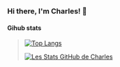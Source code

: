 ### Hi there, I'm Charles! 👋

<!--
**Fr0ggym4n/Fr0ggym4n** is a ✨ _special_ ✨ repository because its `README.md` (this file) appears on your GitHub profile.

Here are some ideas to get you started:

- 🔭 I’m currently working on ...
- 🌱 I’m currently learning ...
- 👯 I’m looking to collaborate on ...
- 🤔 I’m looking for help with ...
- 💬 Ask me about ...
- 📫 How to reach me: ...
- 😄 Pronouns: ...
- ⚡ Fun fact: ...
-->

#### Gihub stats

<!-- Languages -->
>[![Top Langs](https://github-readme-stats.vercel.app/api/top-langs/?username=Fr0ggym4n&layout=compact&theme=solarized-dark&show)](https://github.com/Fr0ggym4n/github-readme-stats)
><!-- Stats -->
>[![Les Stats GitHub de Charles](https://github-readme-stats.vercel.app/api?username=Fr0ggym4n&theme=solarized-dark&show_icons=true)](https://github.com/Fr0ggym4n/github-readme-stats,)
